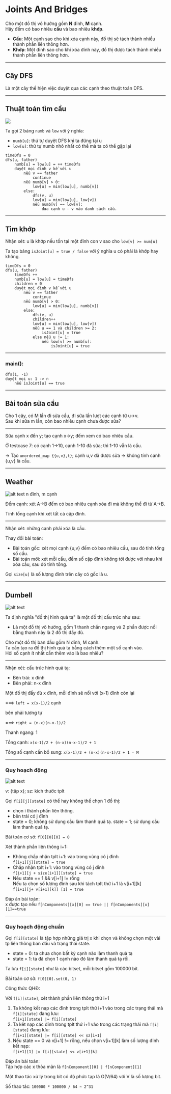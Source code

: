 # Joints And Bridges

Cho một đồ thị vô hướng gồm **N** đỉnh, **M** cạnh.  
Hãy đếm có bao nhiêu **cầu** và bao nhiêu **khớp**.

- **Cầu**: Một cạnh sao cho khi xóa cạnh này, đồ thị sẽ tách thành nhiều thành phần liên thông hơn.
- **Khớp**: Một đỉnh sao cho khi xóa đỉnh này, đồ thị được tách thành nhiều thành phần liên thông hơn.

---

## Cây DFS

Là một cây thể hiện việc duyệt qua các cạnh theo thuật toán DFS.

---

## Thuật toán tìm cầu

![ ](../img/buoi3_lt1.png)

Ta gọi 2 bảng `numb` và `low` với ý nghĩa:

- `numb[u]`: thứ tự duyệt DFS khi ta đứng tại u
- `low[u]`: thứ tự numb nhỏ nhất có thể mà ta có thể gặp lại

```plaintext
timeDfs = 0
dfs(u, father)
    numb[u] = low[u] = ++ timeDfs
    duyệt mọi đỉnh v kề với u
        nếu v == father
            continue
        nếu numb[v] > 0:
            low[u] = min(low[u], numb[v])
        else:
            dfs(v, u)
            low[u] = min(low[u], low[v])
            nếu numb[v] == low[v]:
                đưa cạnh u - v vào danh sách cầu.
```

---

## Tìm khớp

Nhận xét: u là khớp nếu tồn tại một đỉnh con v sao cho `low[v] >= num[u]`

Ta tạo bảng `isJoint[u] = true / false` với ý nghĩa u có phải là khớp hay không.

```plaintext
timeDfs = 0
dfs(u, father)
    timeDfs ++
    numb[u] = low[u] = timeDfs
    children = 0
    duyệt mọi đỉnh v kề với u
        nếu v == father
            continue
        nếu numb[v] > 0:
            low[u] = min(low[u], numb[v])
        else:
            dfs(v, u)
            children++
            low[u] = min(low[u], low[v])
            nếu u == 1 và children >= 2:
                isJoint[u] = true
            else nếu u != 1:
                nếu low[v] >= numb[u]:
                    isJoint[u] = true
```

---

### main():

```plaintext
dfs(1, -1)
duyệt mọi u: 1 -> n
    nếu isJoint[u] == true
```

---

## Bài toán sửa cầu

Cho 1 cây, có M lần đi sửa cầu, đi sửa lần lượt các cạnh từ u->v.  
Sau khi sửa m lần, còn bao nhiêu cạnh chưa được sửa?

---

Sửa cạnh x đến y; tạo cạnh x->y; đếm xem có bao nhiêu cầu.

Ở testcase 7: có cạnh 1->10, cạnh 1-10 đã sửa; thì 1-10 vẫn là cầu.

-> Tạo `unordered_map {{u,v},t}`; cạnh u,v đã được sửa -> không tính cạnh {u,v} là cầu.

---

## Weather

![alt text](../img/buoi3_wether.png)
n đỉnh, m cạnh

Đếm cạnh: xét A->B đếm có bao nhiêu cạnh xóa đi mà không thể đi từ A->B.

Tính tổng cạnh khi xét tất cả cặp đỉnh.

---

Nhận xét: những cạnh phải xóa là cầu.

Thay đổi bài toán:

- Bài toán gốc: xét mọi cạnh {u,v} đếm có bao nhiêu cầu, sau đó tính tổng số cầu.
- Bài toán mới: xét mỗi cầu, đếm số cặp đỉnh không tới được với nhau khi xóa cầu, sau đó tính tổng.

Gọi `size[u]` là số lượng đỉnh trên cây có gốc là u.

---

## Dumbell

![alt text](../img/buoi3_dumbell.png)

Ta định nghĩa "đồ thị hình quả tạ" là một đồ thị cấu trúc như sau:

- Là một đồ thị vô hướng, gồm 1 thanh chắn ngang và 2 phần được nối bằng thanh này là 2 đồ thị đầy đủ.

Cho một đồ thị ban đầu gồm N đỉnh, M cạnh.  
Ta cần tạo ra đồ thị hình quả tạ bằng cách thêm một số cạnh vào.  
Hỏi số cạnh ít nhất cần thêm vào là bao nhiêu?

---

Nhận xét: cấu trúc hình quả tạ:

- Bên trái: x đỉnh
- Bên phải: n-x đỉnh

Một đồ thị đầy đủ x đỉnh, mỗi đỉnh sẽ nối với (x-1) đỉnh còn lại

===> `left = x(x-1)/2` cạnh

bên phải tương tự

===> `right = (n-x)(n-x-1)/2`

Thanh ngang: 1

Tổng cạnh: `x(x-1)/2 + (n-x)(n-x-1)/2 + 1`

Tổng số cạnh cần bổ sung: `x(x-1)/2 + (n-x)(n-x-1)/2 + 1 - M`

---

### Quy hoạch động

![alt text](../img/buoi3_dumbell2.png)

v: {tập x}; sz: kích thước tplt

Gọi `f[i][j][state]` có thể hay không thể chọn 1 đồ thị:

- chọn i thành phần liên thông.
- bên trái có j đỉnh
- state = 0; không sử dụng cầu làm thanh quả tạ. state = 1; sử dụng cầu làm thanh quả tạ.

Bài toán cơ sở: `f[0][0][0] = 0`

Xét thành phần liên thông i+1:

- Không chấp nhận tplt i+1: vào trong vùng có j đỉnh  
   `f[i+1][j][state] = true`
- Chấp nhận tplt i+1: vào trong vùng có j đỉnh  
   `f[i+1][j + size[i+1]][state] = true`
- Nếu state == 1 && v[i+1] != rỗng  
   Nếu ta chọn số lượng đỉnh sau khi tách tplt thứ i+1 là v[i+1][k]  
   `f[i+1][j+ v[i+1][k]] [1] = true`

Đáp án bài toán:  
x được tạo nếu `f[nComponents][x][0] == true || f[nComponents][x][1]==true`

---

### Quy hoạch động chuẩn

Gọi `f[i][state]` là tập hợp những giá trị x khi chọn và không chọn một vài tp liên thông ban đầu và trạng thái state.

- state = 0: ta chưa chọn bất kỳ cạnh nào làm thanh quả tạ
- state = 1: ta đã chọn 1 cạnh nào đó làm thanh quả tạ rồi.

Ta lưu `f[i][state]` như là các bitset, mỗi bitset gồm 100000 bit.

Bài toán cơ sở: `f[0][0].set(0, 1)`

Công thức QHĐ:

Với `f[i][state]`, xét thành phần liên thông thứ i+1

1. Ta không kết nạp các đỉnh trong tplt thứ i+1 vào trong các trạng thái mà `f[i][state]` đang lưu:  
   `f[i+1][state] |= f[i][state]`
2. Ta kết nạp các đỉnh trong tplt thứ i+1 vào trong các trạng thái mà `f[i][state]` đang lưu:  
   `f[i+1][state] |= f[i][state] << sz[i+1]`
3. Nếu state == 0 và v[i+1] != rỗng, nếu chọn v[i+1][k] làm số lượng đỉnh kết nạp:  
   `f[i+1][1] |= f[i][state] << v[i+1][k]`

Đáp án bài toán:  
Tập hợp các x thỏa mãn là `f[nComponent][0] | f[nComponent][1]`

Một thao tác xử lý trong bit có độ phức tạp là O(V/64) với V là số lượng bit.

Số thao tác: `100000 * 100000 / 64 ~ 2^31`
